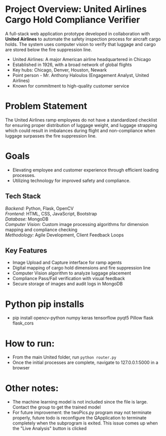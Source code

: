 # Project Overview: United Airlines Cargo Hold Compliance Verifier
A full-stack web application prototype developed in collaboration with **United Airlines** to automate the safety inspection process for aircraft cargo holds. The system uses computer vision to verify that luggage and cargo are stored below the fire suppression line.

- United Airlines: A major American airline headquartered in Chicago
- Established in 1926, with a broad network of global flights
- Key hubs: Chicago, Denver, Houston, Newark
- Point person - Mr. Anthony Haloulos (Engagement Analyst, United Airlines)
- Known for commitment to high-quality customer service

# Problem Statement
The United Airlines ramp employees do not have a standardized checklist for ensuring proper distribution of luggage weight, and luggage strapping which could result in imbalances during flight and non-compliance when luggage surpasses the fire suppression line.

# Goals
- Elevating employee and customer experience through efficient loading
processes.
- Utilizing technology for improved safety and compliance.

## Tech Stack

*Backend:* Python, Flask, OpenCV  
*Frontend:* HTML, CSS, JavaScript, Bootstrap  
*Database:* MongoDB  
*Computer Vision:* Custom image processing algorithms for dimension mapping and compliance checking  
*Methodology:* Agile Development, Client Feedback Loops

## Key Features

- Image Upload and Capture interface for ramp agents
- Digital mapping of cargo hold dimensions and fire suppression line
- Computer Vision algorithm to analyze luggage placement
- Compliance Pass/Fail verification with visual feedback
- Secure storage of images and audit logs in MongoDB

# Python pip installs
- pip install opencv-python numpy keras tensorflow pyqt5 Pillow flask flask_cors

# How to run:
- From the main United folder, run `python router.py`
- Once the initial processes are complete, navigate to 127.0.0.1:5000 in a browser

# Other notes:
- The machine learning model is not included since the file is large. Contact the group to get the trained model
- For future improvement: the twoPics.py program may not terminate properly, future todo is reconfigure the QApplication to terminate completely when the subprogram is exited. This issue comes up when the "Live Analysis" button is clicked
